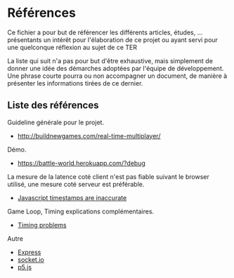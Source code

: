 # Références
Ce fichier a pour but de référencer les différents articles, études, ... présentants un intérêt pour l'élaboration de ce projet ou ayant servi pour une quelconque réflexion au sujet de ce TER

La liste qui suit n'a pas pour but d'être exhaustive, mais simplement de donner une idée des démarches adoptées par l'équipe de développement.
Une phrase courte pourra ou non accompagner un document, de manière à présenter les informations tirées de ce dernier.

## Liste des références

Guideline générale pour le projet.
- http://buildnewgames.com/real-time-multiplayer/

Démo.
- https://battle-world.herokuapp.com/?debug

La mesure de la latence coté client n'est pas fiable suivant le browser utilisé, une mesure coté serveur est préférable.
- [Javascript timestamps are inaccurate](https://johnresig.com/blog/accuracy-of-javascript-time/)

Game Loop, Timing explications complémentaires.
- [Timing problems](https://isaacsukin.com/news/2015/01/detailed-explanation-javascript-game-loops-and-timing#timing-problems)

Autre
- [Express](https://expressjs.com/fr/)
- [socket.io](https://socket.io/)
- [p5.js](https://p5js.org/)
